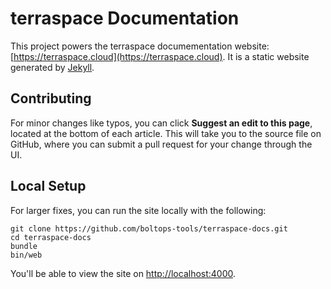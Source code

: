 # terraspace Documentation

This project powers the terraspace documementation website: [https://terraspace.cloud](https://terraspace.cloud).  It is a static website generated by [Jekyll](https://jekyllrb.com/).

## Contributing

For minor changes like typos, you can click **Suggest an edit to this page**, located at the bottom of each article. This will take you to the source file on GitHub, where you can submit a pull request for your change through the UI.

## Local Setup

For larger fixes, you can run the site locally with the following:

    git clone https://github.com/boltops-tools/terraspace-docs.git
    cd terraspace-docs
    bundle
    bin/web

You'll be able to view the site on [http://localhost:4000](http://localhost:4000).
